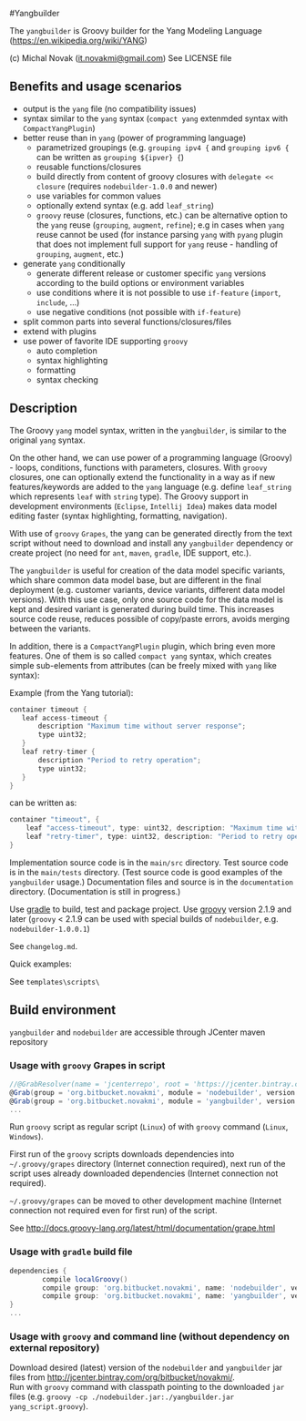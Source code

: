 #Yangbuilder

The `yangbuilder` is Groovy builder for the Yang Modeling Language (https://en.wikipedia.org/wiki/YANG)

(c) Michal Novak (<it.novakmi@gmail.com>)
See LICENSE file

## Benefits and usage scenarios

* output is the `yang` file (no compatibility issues)
* syntax similar to the `yang` syntax (`compact yang` extenmded syntax with `CompactYangPlugin`)
* better reuse than in `yang` (power of programming language)
    * parametrized groupings (e.g. `grouping ipv4 {`  and `grouping ipv6 {` can be written as `grouping ${ipver} {`)
    * reusable functions/closures
    * build directly from content of groovy closures with `delegate << closure` (requires `nodebuilder-1.0.0` and newer) 
    * use variables for common values
    * optionally extend syntax (e.g. add `leaf_string`)
    * `groovy` reuse (closures, functions, etc.) can be alternative option to the `yang` reuse (`grouping`, `augment`, `refine`);
      e.g in cases when `yang` reuse cannot be used (for instance parsing `yang` with `pyang` plugin that does not implement full support 
      for  `yang` reuse -  handling of `grouping`, `augment`, etc.) 
* generate `yang` conditionally 
    * generate different release or customer specific `yang` versions according to the build options or environment variables
    * use conditions where it is not possible to use `if-feature` (`import`, `include`, ...)
    * use negative conditions (not possible with `if-feature`)
* split common parts into several functions/closures/files 
* extend with plugins
* use power of favorite IDE supporting `groovy` 
    * auto completion
    * syntax highlighting
    * formatting
    * syntax checking       

## Description

The Groovy `yang` model syntax, written in the `yangbuilder`,  is similar to the original `yang` syntax.

On the other hand, we can use power of a programming language (Groovy) - loops, conditions, functions with parameters, closures.
With `groovy` closures, one can optionally extend the functionality in a way as if new 
features/keywords are added to the `yang` language (e.g. define `leaf_string` which represents `leaf` with `string` type).
The Groovy support in development environments (`Eclipse`, `Intellij Idea`) makes data model editing faster (syntax
highlighting, formatting, navigation). 
 
With use of `groovy` `Grapes`, the yang can be generated directly from the text script without need to download and install any
`yangbuilder` dependency or create project (no need for `ant`, `maven`, `gradle`, IDE support, etc.).

The `yangbuilder` is useful for creation of the data model specific variants, which share common data model base, but are
different in the final deployment (e.g. customer variants, device variants, different data model versions). 
With this use case, only one source code for the data model is kept and desired variant is generated during build time. 
This increases source code reuse, reduces possible of copy/paste errors, avoids merging between the variants.
  
In addition, there is a `CompactYangPlugin` plugin, which bring even more features. 
One of them is so called `compact yang` syntax, which creates simple sub-elements from attributes (can be freely mixed with `yang` like syntax):
  
Example (from the Yang tutorial):
 
```groovy 
container timeout {                                             
   leaf access-timeout {                                       
       description "Maximum time without server response";
       type uint32;
   }
   leaf retry-timer {
       description "Period to retry operation";                
       type uint32;
   }
}
```

can be written as:

```groovy
container "timeout", {
    leaf "access-timeout", type: uint32, description: "Maximum time without server response"
    leaf "retry-timer", type: uint32, description: "Period to retry operation"
}
```

Implementation source code is in the `main/src` directory.
Test source code is in the `main/tests` directory. (Test source code is good examples of the `yangbuilder` usage.)
Documentation files and source  is in the `documentation` directory. (Documentation is still in progress.)

Use [gradle][gradle_id] to build, test and package project.
Use [groovy][groovy_id] version 2.1.9 and later (`groovy` < 2.1.9 can be used with special builds of `nodebuilder`, e.g. 
`nodebuilder-1.0.0.1`)

See `changelog.md`.

Quick examples:

See `templates\scripts\`

## Build environment

`yangbuilder` and `nodebuilder` are accessible through JCenter maven repository

### Usage with `groovy` Grapes in script

```groovy
//@GrabResolver(name = 'jcenterrepo', root = 'https://jcenter.bintray.com', m2Compatible = true) //needed only with older ver. of groovy
@Grab(group = 'org.bitbucket.novakmi', module = 'nodebuilder', version = '1.0.0')
@Grab(group = 'org.bitbucket.novakmi', module = 'yangbuilder', version = '1.2.0')
...
```
Run `groovy` script as regular script (`Linux`) of with `groovy` command (`Linux`, `Windows`).

First run of the `groovy` scripts downloads dependencies into `~/.groovy/grapes` directory (Internet connection required),
next run of the script uses already downloaded dependencies (Internet connection not required).

`~/.groovy/grapes` can be moved to other development machine (Internet connection not required even for first run) of the script.

See  http://docs.groovy-lang.org/latest/html/documentation/grape.html



### Usage with `gradle` build file

```groovy
dependencies {
        compile localGroovy()
        compile group: 'org.bitbucket.novakmi', name: 'nodebuilder', version: '1.0.0'
        compile group: 'org.bitbucket.novakmi', name: 'yangbuilder', version: '1.2.0'
}
...
```

### Usage with `groovy` and command line (without dependency on external repository)

Download desired (latest) version of the `nodebuilder` and `yangbuilder` jar files from  http://jcenter.bintray.com/org/bitbucket/novakmi/.  
Run with `groovy` command with classpath pointing to the downloaded `jar` files (e.g. `groovy -cp ./nodebuilder.jar:./yangbuilder.jar yang_script.groovy`). 

[gradle_id]: http://www.gradle.org/  "Gradle"
[groovy_id]: http://groovy-lang.org/ "Groovy"
